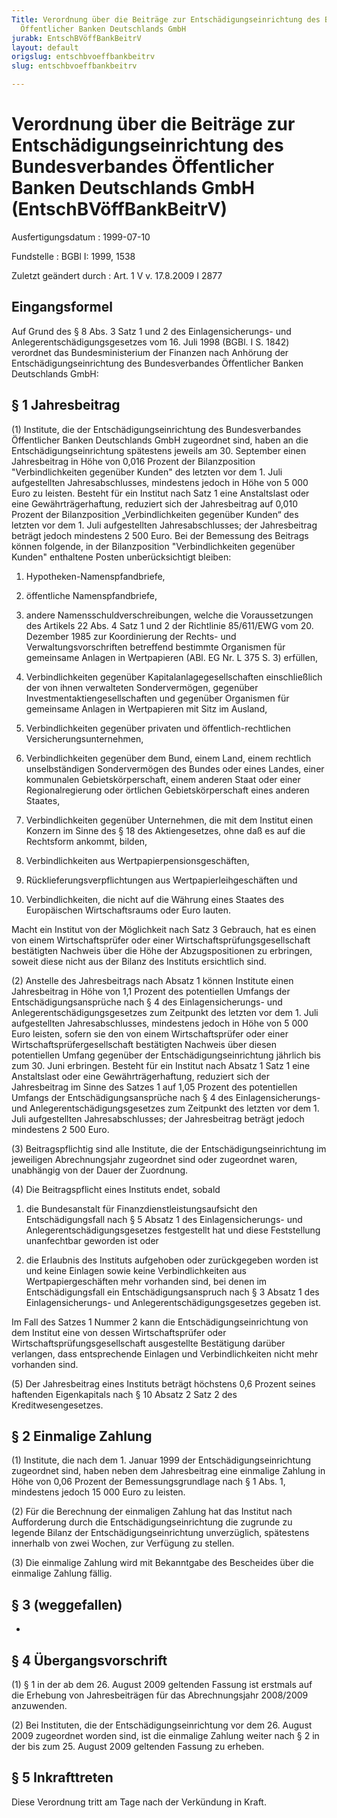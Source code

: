 ```yaml
---
Title: Verordnung über die Beiträge zur Entschädigungseinrichtung des Bundesverbandes
  Öffentlicher Banken Deutschlands GmbH
jurabk: EntschBVöffBankBeitrV
layout: default
origslug: entschbvoeffbankbeitrv
slug: entschbvoeffbankbeitrv

---
```


# Verordnung über die Beiträge zur Entschädigungseinrichtung des Bundesverbandes Öffentlicher Banken Deutschlands GmbH (EntschBVöffBankBeitrV)

Ausfertigungsdatum
:   1999-07-10

Fundstelle
:   BGBl I: 1999, 1538

Zuletzt geändert durch
:   Art. 1 V v. 17.8.2009 I 2877


## Eingangsformel

Auf Grund des § 8 Abs. 3 Satz 1 und 2 des Einlagensicherungs- und
Anlegerentschädigungsgesetzes vom 16. Juli 1998 (BGBl. I S. 1842)
verordnet das Bundesministerium der Finanzen nach Anhörung der
Entschädigungseinrichtung des Bundesverbandes Öffentlicher Banken
Deutschlands GmbH:


## § 1 Jahresbeitrag

(1) Institute, die der Entschädigungseinrichtung des Bundesverbandes
Öffentlicher Banken Deutschlands GmbH zugeordnet sind, haben an die
Entschädigungseinrichtung spätestens jeweils am 30. September einen
Jahresbeitrag in Höhe von 0,016 Prozent der Bilanzposition
"Verbindlichkeiten gegenüber Kunden" des letzten vor dem 1. Juli
aufgestellten Jahresabschlusses, mindestens jedoch in Höhe von 5 000
Euro zu leisten. Besteht für ein Institut nach Satz 1 eine
Anstaltslast oder eine Gewährträgerhaftung, reduziert sich der
Jahresbeitrag auf 0,010 Prozent der Bilanzposition „Verbindlichkeiten
gegenüber Kunden“ des letzten vor dem 1. Juli aufgestellten
Jahresabschlusses; der Jahresbeitrag beträgt jedoch mindestens 2 500
Euro. Bei der Bemessung des Beitrags können folgende, in der
Bilanzposition "Verbindlichkeiten gegenüber Kunden" enthaltene Posten
unberücksichtigt bleiben:

1.  Hypotheken-Namenspfandbriefe,


2.  öffentliche Namenspfandbriefe,


3.  andere Namensschuldverschreibungen, welche die Voraussetzungen des
    Artikels 22 Abs. 4 Satz 1 und 2 der Richtlinie 85/611/EWG vom 20.
    Dezember 1985 zur Koordinierung der Rechts- und
    Verwaltungsvorschriften betreffend bestimmte Organismen für gemeinsame
    Anlagen in Wertpapieren (ABl. EG Nr. L 375 S. 3) erfüllen,


4.  Verbindlichkeiten gegenüber Kapitalanlagegesellschaften einschließlich
    der von ihnen verwalteten Sondervermögen, gegenüber
    Investmentaktiengesellschaften und gegenüber Organismen für gemeinsame
    Anlagen in Wertpapieren mit Sitz im Ausland,


5.  Verbindlichkeiten gegenüber privaten und öffentlich-rechtlichen
    Versicherungsunternehmen,


6.  Verbindlichkeiten gegenüber dem Bund, einem Land, einem rechtlich
    unselbständigen Sondervermögen des Bundes oder eines Landes, einer
    kommunalen Gebietskörperschaft, einem anderen Staat oder einer
    Regionalregierung oder örtlichen Gebietskörperschaft eines anderen
    Staates,


7.  Verbindlichkeiten gegenüber Unternehmen, die mit dem Institut einen
    Konzern im Sinne des § 18 des Aktiengesetzes, ohne daß es auf die
    Rechtsform ankommt, bilden,


8.  Verbindlichkeiten aus Wertpapierpensionsgeschäften,


9.  Rücklieferungsverpflichtungen aus Wertpapierleihgeschäften und


10. Verbindlichkeiten, die nicht auf die Währung eines Staates des
    Europäischen Wirtschaftsraums oder Euro lauten.



Macht ein Institut von der Möglichkeit nach Satz 3 Gebrauch, hat es
einen von einem Wirtschaftsprüfer oder einer
Wirtschaftsprüfungsgesellschaft bestätigten Nachweis über die Höhe der
Abzugspositionen zu erbringen, soweit diese nicht aus der Bilanz des
Instituts ersichtlich sind.

(2) Anstelle des Jahresbeitrags nach Absatz 1 können Institute einen
Jahresbeitrag in Höhe von 1,1 Prozent des potentiellen Umfangs der
Entschädigungsansprüche nach § 4 des Einlagensicherungs- und
Anlegerentschädigungsgesetzes zum Zeitpunkt des letzten vor dem 1.
Juli aufgestellten Jahresabschlusses, mindestens jedoch in Höhe von 5
000 Euro leisten, sofern sie den von einem Wirtschaftsprüfer oder
einer Wirtschaftsprüfergesellschaft bestätigten Nachweis über diesen
potentiellen Umfang gegenüber der Entschädigungseinrichtung jährlich
bis zum 30. Juni erbringen. Besteht für ein Institut nach Absatz 1
Satz 1 eine Anstaltslast oder eine Gewährträgerhaftung, reduziert sich
der Jahresbeitrag im Sinne des Satzes 1 auf 1,05 Prozent des
potentiellen Umfangs der Entschädigungsansprüche nach § 4 des
Einlagensicherungs- und Anlegerentschädigungsgesetzes zum Zeitpunkt
des letzten vor dem 1. Juli aufgestellten Jahresabschlusses; der
Jahresbeitrag beträgt jedoch mindestens 2 500 Euro.

(3) Beitragspflichtig sind alle Institute, die der
Entschädigungseinrichtung im jeweiligen Abrechnungsjahr zugeordnet
sind oder zugeordnet waren, unabhängig von der Dauer der Zuordnung.

(4) Die Beitragspflicht eines Instituts endet, sobald

1.  die Bundesanstalt für Finanzdienstleistungsaufsicht den
    Entschädigungsfall nach § 5 Absatz 1 des Einlagensicherungs- und
    Anlegerentschädigungsgesetzes festgestellt hat und diese Feststellung
    unanfechtbar geworden ist oder


2.  die Erlaubnis des Instituts aufgehoben oder zurückgegeben worden ist
    und keine Einlagen sowie keine Verbindlichkeiten aus
    Wertpapiergeschäften mehr vorhanden sind, bei denen im
    Entschädigungsfall ein Entschädigungsanspruch nach § 3 Absatz 1 des
    Einlagensicherungs- und Anlegerentschädigungsgesetzes gegeben ist.



Im Fall des Satzes 1 Nummer 2 kann die Entschädigungseinrichtung von
dem Institut eine von dessen Wirtschaftsprüfer oder
Wirtschaftsprüfungsgesellschaft ausgestellte Bestätigung darüber
verlangen, dass entsprechende Einlagen und Verbindlichkeiten nicht
mehr vorhanden sind.

(5) Der Jahresbeitrag eines Instituts beträgt höchstens 0,6 Prozent
seines haftenden Eigenkapitals nach § 10 Absatz 2 Satz 2 des
Kreditwesengesetzes.


## § 2 Einmalige Zahlung

(1) Institute, die nach dem 1. Januar 1999 der
Entschädigungseinrichtung zugeordnet sind, haben neben dem
Jahresbeitrag eine einmalige Zahlung in Höhe von 0,06 Prozent der
Bemessungsgrundlage nach § 1 Abs. 1, mindestens jedoch 15 000 Euro zu
leisten.

(2) Für die Berechnung der einmaligen Zahlung hat das Institut nach
Aufforderung durch die Entschädigungseinrichtung die zugrunde zu
legende Bilanz der Entschädigungseinrichtung unverzüglich, spätestens
innerhalb von zwei Wochen, zur Verfügung zu stellen.

(3) Die einmalige Zahlung wird mit Bekanntgabe des Bescheides über die
einmalige Zahlung fällig.


## § 3 (weggefallen)

-


## § 4 Übergangsvorschrift

(1) § 1 in der ab dem 26. August 2009 geltenden Fassung ist erstmals
auf die Erhebung von Jahresbeiträgen für das Abrechnungsjahr 2008/2009
anzuwenden.

(2) Bei Instituten, die der Entschädigungseinrichtung vor dem 26.
August 2009 zugeordnet worden sind, ist die einmalige Zahlung weiter
nach § 2 in der bis zum 25. August 2009 geltenden Fassung zu erheben.


## § 5 Inkrafttreten

Diese Verordnung tritt am Tage nach der Verkündung in Kraft.

